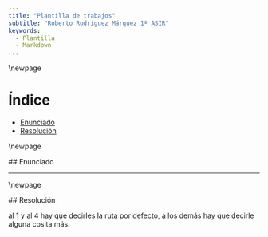 ```yaml
---
title: "Plantilla de trabajos"
subtitle: "Roberto Rodríguez Márquez 1º ASIR"
keywords:
  - Plantilla
  - Markdown
...
```

\newpage

# Índice
- [Enunciado](#id-section1)
- [Resolución](#id-section2)




\newpage
<div id='id-section1'/>
## Enunciado

---

\newpage
<div id='id-section2'/>
## Resolución

al 1 y al 4 hay que decirles la ruta por defecto, a los demás hay que decirle alguna cosita más.
